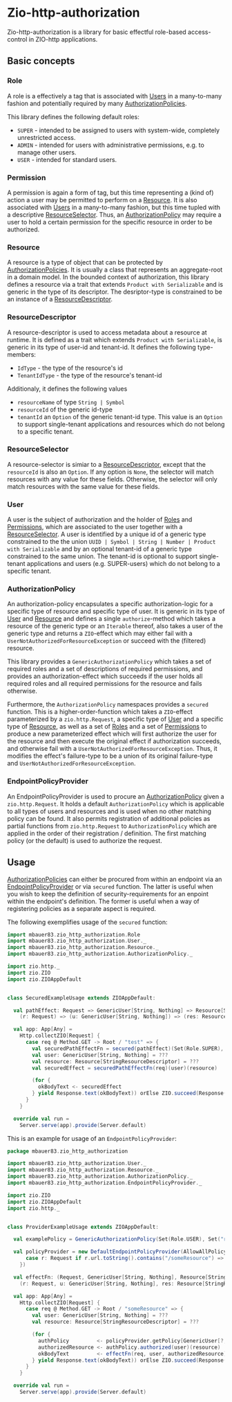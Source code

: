 # Zio-http-authorization

Zio-http-authorization is a library for basic effectful role-based access-control in ZIO-http applications.

## Basic concepts

### Role
A role is a effectively a tag that is associated with [Users](#user) in a many-to-many fashion and potentially required by many [AuthorizationPolicies](#authorizationpolicy).

This library defines the following default roles:

  - `SUPER` - intended to be assigned to users with system-wide, completely unrestricted access.
  - `ADMIN` - intended for users with administrative permissions, e.g. to manage other users.
  - `USER`  - intended for standard users.

### Permission
A permission is again a form of tag, but this time representing a (kind of) action a user may be permitted to perform on a [Resource](#resource). It is also associated with [Users](#user) in a many-to-many fashion, but this time tupled with a descriptive [ResourceSelector](#resourceselector).
Thus, an [AuthorizationPolicy](#authorizationpolicy) may require a user to hold a certain permission for the specific resource in order to be authorized.

### Resource
A resource is a type of object that can be protected by [AuthorizationPolicies](#authorizationpolicy). It is usually a class that represents an aggregate-root in a domain model. In the bounded context of authorization, this library defines a resource via a trait that extends `Product with Serializable` and is generic in the type of its descriptor. The desriptor-type is constrained to be an instance of a [ResourceDescriptor](#resourcedescriptor).

### ResourceDescriptor
A resource-descriptor is used to access metadata about a resource at runtime. It is defined as a trait which extends `Product with Serializable`, is generic in its type of user-id and tenant-id. It defines the following type-members:

  - `IdType` - the type of the resource's id
  - `TenantIdType` - the type of the resource's tenant-id

Additionaly, it defines the following values
  - `resourceName` of type `String | Symbol`
  - `resourceId` of the generic id-type
  - `tenantId` an `Option` of the generic tenant-id type. This value is an `Option` to support single-tenant applications and resources which do not belong to a specific tenant.

### ResourceSelector
A resource-selector is simiar to a [ResourceDescriptor](#resourcedescriptor), except that the `resourceId` is also an `Option`. If any option is `None`, the selector will match resources with any value for these fields. Otherwise, the selector will only match resources with the same value for these fields.

### User
A user is the subject of authorization and the holder of [Roles](#role) and [Permissions](#permission), which are associated to the user together with a [ResourceSelector](#resourceselector). A user is identified by a unique id of a generic type constrained to the the union `UUID | Symbol | String | Number | Product with Serializable` and by an optional tenant-id of a generic type constrained to the same union. The tenant-id is optional to support single-tenant applications and users (e.g. SUPER-users) which do not belong to a specific tenant.

### AuthorizationPolicy
An authorization-policy encapsulates a specific authorization-logic for a specific type of resource and specific type of user. It is generic in its type of [User](#user) and [Resource](#resource) and defines a single `authorize`-method which takes a resource of the generic type or an `Iterable` thereof, also takes a user of the generic type and returns a `ZIO`-effect which may either fail with a `UserNotAuthorizedForResourceException` or succeed with the (filtered) resource.

This library provides a `GenericAuthorizationPolicy` which takes a set of required roles and a set of descriptions of required permissions, and provides an authorization-effect which succeeds if the user holds all required roles and all required permissions for the resource and fails otherwise.

Furthermore, the `AuthorizationPolicy` namespaces provides a `secured` function. This is a higher-order-function which takes a `ZIO`-effect parameterized by a `zio.http.Request`, a specific type of [User](#user) and a specific type of [Resource](#resource), as well as a set of [Roles](#role) and a set of [Permissions](#permission) to produce a new parameterized effect which will first authorize the user for the resource and then execute the original effect if authorization succeeds, and otherwise fail with a `UserNotAuthorizedForResourceException`.
Thus, it modifies the effect's failure-type to be a union of its original failure-type and `UserNotAuthorizedForResourceException`.

### EndpointPolicyProvider
An EndpointPolicyProvider is used to procure an [AuthorizationPolicy](#authorizationpolicy) given a `zio.http.Request`. It holds a default `AuthorizationPolicy` which is applicable to all types of users and resources and is used when no other matching policy can be found. It also permits registration of additional policies as partial functions from `zio.http.Request` to `AuthorizationPolicy` which are applied in the order of their registration / definition. The first matching policy (or the default) is used to authorize the request.

## Usage
[AuthorizationPolicies](#authorizationpolicy) can either be procured from within an endpoint via an [EndpointPolicyProvider](#endpointpolicyprovider) or via `secured` function. The latter is useful when you wish to keep the definition of security-requirements for an enpoint within the endpoint's definition. The former is useful when a way of registering policies as a separate aspect is required.

The following exemplifies usage of the `secured` function:

```scala
import mbauer83.zio_http_authorization.Role
import mbauer83.zio_http_authorization.User._
import mbauer83.zio_http_authorization.Resource._
import mbauer83.zio_http_authorization.AuthorizationPolicy._

import zio.http._
import zio.ZIO
import zio.ZIOAppDefault


class SecuredExampleUsage extends ZIOAppDefault:

  val pathEffect: Request => GenericUser[String, Nothing] => Resource[StringResourceDescriptor] => ZIO[Any, Nothing, String] =
    (r: Request) => (u: GenericUser[String, Nothing]) => (res: Resource[StringResourceDescriptor]) => ???

  val app: App[Any] = 
    Http.collectZIO[Request] {
      case req @ Method.GET -> Root / "test" => {
        val securedPathEffectFn = secured(pathEffect)(Set(Role.SUPER), Set("read"))
        val user: GenericUser[String, Nothing] = ???
        val resource: Resource[StringResourceDescriptor] = ???
        val securedEffect = securedPathEffectFn(req)(user)(resource)

        (for {
          okBodyText <- securedEffect
        } yield Response.text(okBodyText)) orElse ZIO.succeed(Response(Status.Forbidden))
      }
    }

  override val run =
    Server.serve(app).provide(Server.default)
```

This is an example for usage of an `EndpointPolicyProvider`:

```scala
package mbauer83.zio_http_authorization

import mbauer83.zio_http_authorization.User._
import mbauer83.zio_http_authorization.Resource._
import mbauer83.zio_http_authorization.AuthorizationPolicy._
import mbauer83.zio_http_authorization.EndpointPolicyProvider._

import zio.ZIO
import zio.ZIOAppDefault
import zio.http._


class ProviderExampleUsage extends ZIOAppDefault:

  val examplePolicy = GenericAuthorizationPolicy(Set(Role.USER), Set("read"))

  val policyProvider = new DefaultEndpointPolicyProvider(AllowAllPolicy[User[?, ?], Resource[?]], (req: Request) => req match {
      case r: Request if r.url.toString().contains("/someResource") => examplePolicy.asInstanceOf[AuthorizationPolicy[User[?, ?], Resource[?]]]
    })

  val effectFn: (Request, GenericUser[String, Nothing], Resource[StringResourceDescriptor]) => ZIO[Any, Nothing, String] =
    (r: Request, u: GenericUser[String, Nothing], res: Resource[StringResourceDescriptor]) => ???

  val app: App[Any] = 
    Http.collectZIO[Request] {
      case req @ Method.GET -> Root / "someResource" => {
        val user: GenericUser[String, Nothing] = ???
        val resource: Resource[StringResourceDescriptor] = ???

        (for {
          authPolicy         <- policyProvider.getPolicy[GenericUser[?, ?], Resource[?]](req)  
          authorizedResource <- authPolicy.authorized(user)(resource)
          okBodyText         <- effectFn(req, user, authorizedResource)
        } yield Response.text(okBodyText)) orElse ZIO.succeed(Response(Status.Forbidden))
      }
    }

  override val run =
    Server.serve(app).provide(Server.default)
```